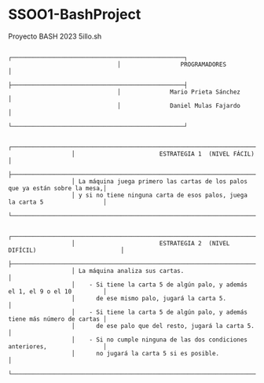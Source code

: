# SSOO1-BashProject
Proyecto BASH 2023 5illo.sh

                                   ┌─────────────────────────────────────────────────┐
                                   │                 PROGRAMADORES                   │
                                   ├─────────────────────────────────────────────────┤
                                   │              Mario Prieta Sánchez               │
                                   │              Daniel Mulas Fajardo               │
                                   └─────────────────────────────────────────────────┘
                  
                      ┌─────────────────────────────────────────────────────────────────────────────┐
                      │                        ESTRATEGIA 1  (NIVEL FÁCIL)                          │
                      ├─────────────────────────────────────────────────────────────────────────────┤
                      │ La máquina juega primero las cartas de los palos que ya están sobre la mesa,│
                      │ y si no tiene ninguna carta de esos palos, juega la carta 5                 │
                      └─────────────────────────────────────────────────────────────────────────────┘
                  
                      ┌─────────────────────────────────────────────────────────────────────────────┐
                      │                        ESTRATEGIA 2  (NIVEL DIFÍCIL)                        │
                      ├─────────────────────────────────────────────────────────────────────────────┤
                      │ La máquina analiza sus cartas.                                              │
                      │    - Si tiene la carta 5 de algún palo, y además el 1, el 9 o el 10         │
                      │      de ese mismo palo, jugará la carta 5.                                  │    
                      │    - Si tiene la carta 5 de algún palo, y además tiene más número de cartas │
                      │      de ese palo que del resto, jugará la carta 5.                          │
                      │    - Si no cumple ninguna de las dos condiciones anteriores,                │
                      │      no jugará la carta 5 si es posible.                                    │
                      └─────────────────────────────────────────────────────────────────────────────┘

